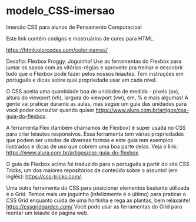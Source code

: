 # modelo_CSS-imersao
Imersão CSS para alunos de Pensamento Computacioal

Este link contém códigos e mostruários de cores para HTML.

https://htmlcolorcodes.com/color-names/

Desafio: Flexbox Froggy. Joguinho!
Use as ferramentas do Flexbox para juntar os sapos com as vitórias-régias e aproveite pra treinar e descobrir tudo que o
Flexbox pode fazer pelos nossos leiautes. Tem instruções em português e dicas sobre qual propriedade usar em cada nível.

O CSS aceita uma quantidade boa de unidades de medida - pixels (px), altura do viewport (vh), largura do viewport (vw), 
em, % e mais algumas! A gente vai praticar durante as aulas, mas segue um guia das unidades para você poder consultar 
quando quiser https://www.alura.com.br/artigos/css-guia-do-flexbox.

A ferramenta Flex (também chamamos de Flexbox) é super usada no CSS para criar leiautes responsivos. Essa ferramenta tem 
várias propriedades que podem ser usadas de diversas formas e este guia tem exemplos ilustrados e dicas de uso que 
cobrem uma boa parte delas. Veja o link: https://www.alura.com.br/artigos/css-guia-do-flexbox.

O guia de Flexbox acima foi traduzido para o português a partir do site CSS Tricks, um dos maiores repositórios de 
conteúdo sobre o assunto! (em inglês): https://css-tricks.com/.

Uma outra ferramenta do CSS para posicionar elementos bastante utilizada é o Grid. Temos mais um joguinho (infelizmente 
é o último) para praticar o CSS Grid enquanto cuida de uma hortinha e rega as plantas, bem relaxante!
https://cssgridgarden.com/ Você pode usar as ferramentas do Grid para montar um leiaute de página web.
